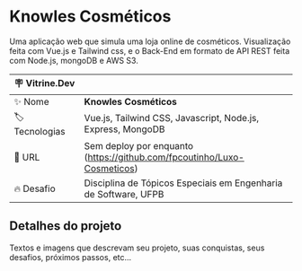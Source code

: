 # Knowles Cosméticos

Uma aplicação web que simula uma loja online de cosméticos.
Visualização feita com Vue.js e Tailwind css, e o Back-End em formato de API REST feita com Node.js, mongoDB e AWS S3.

| 🪧 Vitrine.Dev |                                                                         |
| -------------- | ----------------------------------------------------------------------- |
| ✨ Nome        | **Knowles Cosméticos**                                                  |
| 🏷 Tecnologias  | Vue.js, Tailwind CSS, Javascript, Node.js, Express, MongoDB             |
| 🚀 URL         | Sem deploy por enquanto (https://github.com/fpcoutinho/Luxo-Cosmeticos) |
| 🔥 Desafio     | Disciplina de Tópicos Especiais em Engenharia de Software, UFPB         |

## Detalhes do projeto

Textos e imagens que descrevam seu projeto, suas conquistas, seus desafios, próximos passos, etc...
